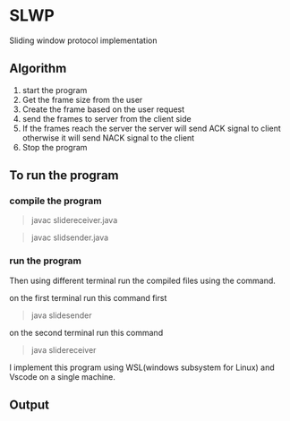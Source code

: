 # SLWP
Sliding window protocol implementation
## Algorithm
1. start the program
2. Get the frame size from the user
3. Create the frame based on the user request
4. send the frames to server from the client side
5. If the frames reach the server the server will send ACK signal to client otherwise it will send NACK signal to the client
6. Stop the program

## To run the program
### compile the program
  >  javac slidereceiver.java

  >  javac slidsender.java
### run the program 
Then using different terminal run the compiled files using the command.

on the first terminal run this command first
>java slidesender

on the second terminal run this command
>java slidereceiver 

I implement this program using WSL(windows subsystem for Linux) and Vscode on a single machine. 

## Output

